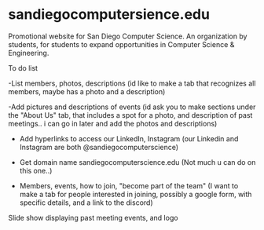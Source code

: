 # sandiegocomputersience.edu
Promotional website for San Diego Computer Science. An organization by students, for students to expand opportunities in Computer Science &amp; Engineering.


To do list

-List members, photos, descriptions
(id like to make a tab that recognizes all members, maybe has a photo and a description)

-Add pictures and descriptions of events
(id ask you to make sections under the "About Us" tab, that includes a spot for a photo, and description of past meetings.. i can go in later and add the photos and descriptions)

- Add hyperlinks to access our LinkedIn, Instagram
(our Linkedin and Instagram are both @sandiegocomputerscience)

- Get domain name sandiegocomputerscience.edu
(Not much u can do on this one..)

- Members, events, how to join, "become part of the team" (I want to make a tab for people interested in joining, possibly a google form, with specific details, and a link to the discord)

Slide show displaying past meeting events, and logo
